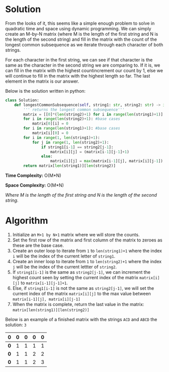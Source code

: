 # Solution

From the looks of it, this seems like a simple enough problem to solve in quadratic time and space using dynamic programming. We can simply create an M-by-N matrix (where M is the length of the first string and N is the length of the second string) and fill in the matrix with the count of the longest common subsequence as we iterate through each character of both strings. 

For each character in the first string, we can see if that character is the same as the character in the second string we are comparing to. If it is, we can fill in the matrix with the highest countincrement our count by 1, else we will continue to fill in the matrix with the highest length so far. The last element in the matrix is our answer.

Below is the solution written in python:

```python  
class Solution:
    def longestCommonSubsequence(self, string1: str, string2: str) -> int:
        ''' returns the longest common subsequence'''
        matrix = [[0]*(len(string2)+1) for i in range(len(string1)+1)]
        for i in range(len(string2)+1): #base cases
            matrix[0][i] = 0
        for i in range(len(string1)+1): #base cases
            matrix[i][0] = 0
        for i in range(1, len(string1)+1):
            for j in range(1, len(string2)+1):
                if string1[i-1] == string2[j-1]:
                    matrix[i][j] = (matrix[i-1][j-1]+1)
                else:
                    matrix[i][j] = max(matrix[i-1][j], matrix[i][j-1])
        return matrix[len(string1)][len(string2)]
```

**Time Complexity:** O(M\*N) 

**Space Complexity:** O(M\*N) 

*Where M is the length of the first string and N is the length of the second string.*

# Algorithm

1. Initialize an `M+1 by N+1` matrix where we will store the counts.
2. Set the first row of the matrix and first column of the matrix to zeroes as these are the base case.
3. Create an outer loop to iterate from `1` to `len(string1)+1` where the index `i` will be the index of the current letter of `string1`. 
4. Create an inner loop to iterate from `1` to `len(string2)+1` where the index `j` will be the index of the current lettter of `string2`.
5. If `string1[i-1]` is the same as `string2[j-1]`, we can increment the highest count seen by setting the current index of the matrix `matrix[i][j]` to `matrix[i-1][j-1]+1`.
6. Else, if `string1[i-1]` is not the same as `string2[j-1]`, we will set the current index of the matrix `matrix[i][j]` to the max value between `matrix[i-1][j], matrix[i][j-1]`
7. When the matrix is complete, return the last value in the matrix: `matrix[len(string1)][len(string2)]`

Below is an example of a finished matrix with the strings `ACD` and `ABCD` the solution: `3`

| 0 | 0 | 0 | 0 | 0 |
|---|---|---|---|---|
| **0** | 1 | 1 | 1 | 1 |
| **0** | 1 | 1 | 2 | 2 |
| **0** | 1 | 1 | 2 | 3 |
